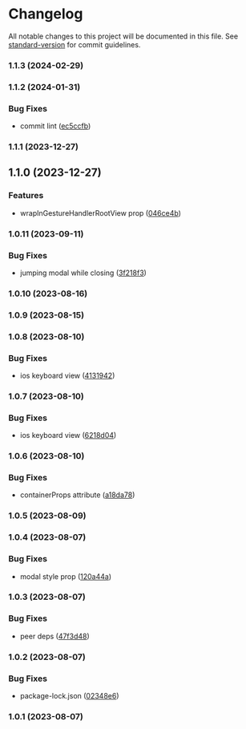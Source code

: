 # Changelog

All notable changes to this project will be documented in this file. See [standard-version](https://github.com/conventional-changelog/standard-version) for commit guidelines.

### 1.1.3 (2024-02-29)

### 1.1.2 (2024-01-31)


### Bug Fixes

* commit lint ([ec5ccfb](https://github.com/birdwingo/react-native-swipe-modal/commit/ec5ccfb1544bd6cb409bdd191363a734d8f63b50))

### 1.1.1 (2023-12-27)

## 1.1.0 (2023-12-27)


### Features

* wrapInGestureHandlerRootView prop ([046ce4b](https://github.com/birdwingo/react-native-swipe-modal/commit/046ce4b5912c11a0c077b294d13a5e347c624467))

### 1.0.11 (2023-09-11)


### Bug Fixes

* jumping modal while closing ([3f218f3](https://github.com/birdwingo/react-native-swipe-modal/commit/3f218f3b7a67d6401a0afdc9a1bcf59634e0eeb7))

### 1.0.10 (2023-08-16)

### 1.0.9 (2023-08-15)

### 1.0.8 (2023-08-10)


### Bug Fixes

* ios keyboard view ([4131942](https://github.com/birdwingo/react-native-swipe-modal/commit/4131942ced2136e98e28826e82b8a3067bc435bc))

### 1.0.7 (2023-08-10)


### Bug Fixes

* ios keyboard view ([6218d04](https://github.com/birdwingo/react-native-swipe-modal/commit/6218d0453dbd6c201ddea512ddb9e14bd9211ff3))

### 1.0.6 (2023-08-10)


### Bug Fixes

* containerProps attribute ([a18da78](https://github.com/birdwingo/react-native-swipe-modal/commit/a18da78b333863d851d1b57f8315bc8a85a3bf23))

### 1.0.5 (2023-08-09)

### 1.0.4 (2023-08-07)


### Bug Fixes

* modal style prop ([120a44a](https://github.com/birdwingo/react-native-swipe-modal/commit/120a44a1a4be0fbe28169ffeb793a734ad25cffc))

### 1.0.3 (2023-08-07)


### Bug Fixes

* peer deps ([47f3d48](https://github.com/birdwingo/react-native-swipe-modal/commit/47f3d48da9faf9c853d3d2c24e441d732e6a86bf))

### 1.0.2 (2023-08-07)


### Bug Fixes

* package-lock.json ([02348e6](https://github.com/birdwingo/react-native-swipe-modal/commit/02348e635c5f852a23623b2472543763fa5664ad))

### 1.0.1 (2023-08-07)
